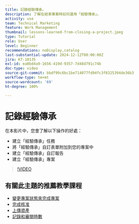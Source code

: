 ```yaml
---
title: 記錄經驗傳承。
description: 了解在結束專案時如何運用「經驗傳承」。
activity: use
team: Technical Marketing
feature: Work Management
thumbnail: lessons-learned-from-closing-a-project.jpeg
type: Tutorial
role: User
level: Beginner
recommendations: noDisplay,catalog
last-substantial-update: 2024-12-12T00:00:00Z
jira: KT-10135
exl-id: ea0bd4a9-1656-419d-9357-7d48d791c74b
doc-type: video
source-git-commit: bbdf99c6bc1be714077fd94fc3f8325394de36b3
workflow-type: tm+mt
source-wordcount: '69'
ht-degree: 100%

---
```


# 記錄經驗傳承

在本影片中，您會了解以下操作的好處：

* 建立「經驗傳承」任務
* 將「經驗傳承」自訂表單附加到您的專案中
* 建立「經驗傳承」自訂報告
* 建立「經驗傳承」專案

>[!VIDEO](https://video.tv.adobe.com/v/3441023/?quality=12&learn=on&enablevpops=1&captions=chi_hant)

## 有關此主題的推薦教學課程

* [變更專案狀態來完成專案](/help/manage-work/projects/change-the-project-status.md)
* [完成核准](/help/manage-work/close-a-project/complete-approvals.md)
* [上傳資產](/help/manage-work/close-a-project/upload-assets.md)
* [記錄和審閱時數](/help/manage-work/close-a-project/log-and-review-hours.md)
